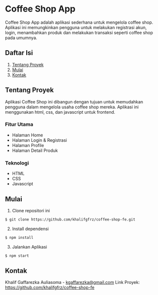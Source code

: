 # Coffee Shop App

Coffee Shop App adalah aplikasi sederhana untuk mengelola coffee shop. Aplikasi ini memungkinkan pengguna untuk melakukan registrasi akun, login, menambahkan produk dan melakukan transaksi seperti coffee shop pada umumnya.

## Daftar Isi

1. [Tentang Proyek](#tentang-proyek)
2. [Mulai](#mulai)
3. [Kontak](#kontak)

## Tentang Proyek

Aplikasi Coffee Shop ini dibangun dengan tujuan untuk memudahkan pengguna dalam mengelola usaha coffee shop mereka. Aplikasi ini menggunakan html, css, dan javascript untuk frontend.

### Fitur Utama

- Halaman Home
- Halaman Login & Registrasi
- Halaman Profile
- Halaman Detail Produk

### Teknologi

- HTML
- CSS
- Javascript

## Mulai

1. Clone repositori ini

```bash
$ git clone https://github.com/khalifgfrz/coffee-shop-fe.git
```

2. Install dependensi

```bash
$ npm install
```

3. Jalankan Aplikasi

```bash
$ npm start
```

## Kontak

Khalif Gaffarezka Auliasoma - kgaffarezka@gmail.com
Link Proyek: https://github.com/khalifgfrz/coffee-shop-fe

